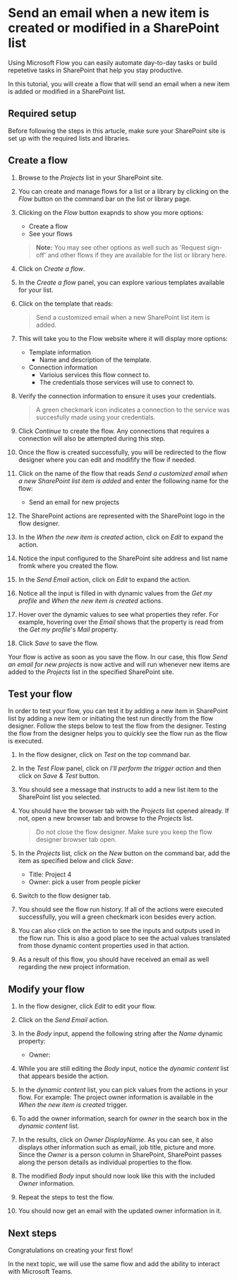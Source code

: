 # Send an email when a new item is created or modified in a SharePoint list

Using Microsoft Flow you can easily automate day-to-day tasks or build repetetive tasks in SharePoint that help you stay productive.

In this tutorial, you will create a flow that will send an email when a new item is added or modified in a SharePoint list.

## Required setup

Before following the steps in this artucle, make sure your SharePoint site is set up with the required lists and libraries.

## Create a flow

1. Browse to the *Projects* list in your SharePoint site.

2. You can create and manage flows for a list or a library by clicking on the *Flow* button on the command bar on the list or library page.

3. Clicking on the *Flow* button exapnds to show you more options:

    * Create a flow
    * See your flows

    > **Note:** You may see other options as well such as 'Request sign-off' and other flows if they are available for the list or library here.

4. Click on *Create a flow*.

5. In the *Create a flow* panel, you can explore various templates available for your list.

6. Click on the template that reads:
    > Send a customized email when a new SharePoint list item is added.

7. This will take you to the Flow website where it will display more options:
    * Template information
        * Name and description of the template.
    * Connection information
        * Varioius services this flow connect to.
        * The credentials those services will use to connect to.
8. Verify the connection information to ensure it uses your credentials.
    > A green checkmark icon indicates a connection to the service was succesfully made using your credentials.

9. Click *Continue* to create the flow. Any connections that requires a connection will also be attempted during this step.

10. Once the flow is created successfully, you will be redirected to the flow designer where you can edit and modifify the flow if needed.

11. Click on the name of the flow that reads *Send a customized email when a new SharePoint list item is added* and enter the following name for the flow:
    * Send an email for new projects

12. The SharePoint actions are represented with the SharePoint logo in the flow designer.

13. In the *When the new item is created* action, click on *Edit* to expand the action.

14. Notice the input configured to the SharePoint site address and list name fromk where you created the flow.

15. In the *Send Email* action, click on *Edit* to expand the action.

16. Notice all the input is filled in with dynamic values from the *Get my profile* and *When the new item is created* actions.

17. Hover over the dynamic values to see what properties they refer. For example, hovering over the *Email* shows that the property is read from the *Get my profile*'s *Mail* property.

18. Click *Save* to save the flow.

Your flow is active as soon as you save the flow. In our case, this flow *Send an email for new projects* is now active and will run whenever new items are added to the *Projects* list in the specified SharePoint site.

## Test your flow

In order to test your flow, you can test it by adding a new item in SharePoint list by adding a new item or initiating the test run directly from the flow designer. Follow the steps below to test the flow from the designer. Testing the flow from the designer helps you to quickly see the flow run as the flow is executed.

1. In the flow designer, click on *Test* on the top command bar.

2. In the *Test Flow* panel, click on *I'll perform the trigger action* and then click on *Save & Test* button.

3. You should see a message that instructs to add a new list item to the SharePoint list you selected.

4. You should have the browser tab with the *Projects* list opened already. If not, open a new browser tab and browse to the *Projects* list.
    > Do not close the flow designer. Make sure you keep the flow designer browser tab open.

5. In the *Projects* list, click on the *New* button on the command bar, add the item as specified below and click *Save*:
    * Title: Project 4
    * Owner: pick a user from people picker

6. Switch to the flow designer tab.

7. You should see the flow run history. If all of the actions were executed successfully, you will a green checkmark icon besides every action.

8. You can also click on the action to see the inputs and outputs used in the flow run. This is also a good place to see the actual values translated from those dynamic content properties used in that action.

9. As a result of this flow, you should have received an email as well regarding the new project information.

## Modify your flow

1. In the flow designer, click *Edit* to edit your flow.

2. Click on the *Send Email* action.

3. In the *Body* input, append the following string after the *Name* dynamic property:
    * Owner:

4. While you are still editing the *Body* input, notice the *dynamic content* list that appears beside the action.

5. In the *dynamic content* list, you can pick values from the actions in your flow. For example: The project owner information is available in the *When the new item is created* trigger.

6. To add the owner information, search for *owner* in the search box in the *dynamic content* list.

7. In the results, click on *Owner DisplayName*. As you can see, it also displays other information such as email, job title, picture and more. Since the *Owner* is a person column in SharePoint, SharePoint passes along the person details as individual properties to the flow.

8. The modified *Body* input should now look like this with the included *Owner* information.

9. Repeat the steps to test the flow.

10. You should now get an email with the updated owner information in it.

## Next steps

Congratulations on creating your first flow!

In the next topic, we will use the same flow and add the ability to interact with Microsoft Teams.